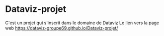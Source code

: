 # Dataviz-projet
C'est un projet qui s'inscrit dans le domaine de Dataviz
Le lien vers la page web  https://dataviz-groupe69.github.io/Dataviz-projet/
